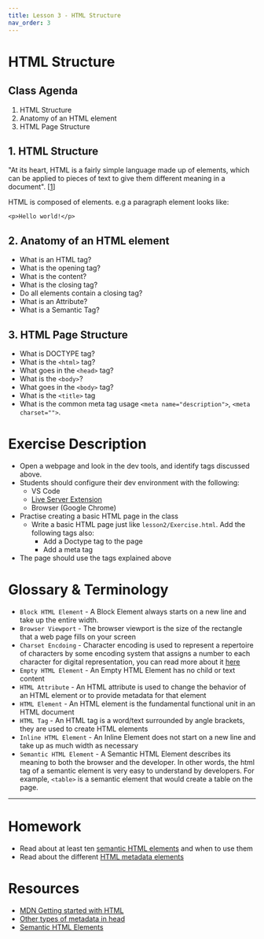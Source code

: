```yaml
---
title: Lesson 3 - HTML Structure
nav_order: 3
---
```


# HTML Structure

## Class Agenda

1. HTML Structure
2. Anatomy of an HTML element
3. HTML Page Structure

## 1. HTML Structure

"At its heart, HTML is a fairly simple language made up of elements, which can be applied to pieces of text to give them different meaning in a document". [[1](https://developer.mozilla.org/en-US/docs/Learn/HTML/Introduction_to_HTML)]

HTML is composed of elements. e.g a paragraph element looks like:
```
<p>Hello world!</p>
```

## 2. Anatomy of an HTML element

- What is an HTML tag?
- What is the opening tag?
- What is the content?
- What is the closing tag?
- Do all elements contain a closing tag?
- What is an Attribute?
- What is a Semantic Tag?

## 3. HTML Page Structure
- What is DOCTYPE tag?
- What is the `<html>` tag?
- What goes in the `<head>` tag?
- What is the `<body>`?
- What goes in the `<body>` tag?
- What is the `<title>` tag
- What is the common meta tag usage  `<meta name="description">`, `<meta charset="">`.


# Exercise Description

- Open a webpage and look in the dev tools, and identify tags discussed above.
- Students should configure their dev environment with the following:
  - VS Code
  - [Live Server Extension](https://marketplace.visualstudio.com/items?itemName=ritwickdey.LiveServer)
  - Browser (Google Chrome)
- Practise creating a basic HTML page in the class
  - Write a basic HTML page just like `lesson2/Exercise.html`. Add the following tags also:
    - Add a Doctype tag to the page
    - Add a meta tag
- The page should use the tags explained above

# Glossary & Terminology

- `Block HTML Element` - A Block Element always starts on a new line and take up the entire width.
- `Browser Viewport` - The browser viewport is the size of the rectangle that a web page fills on your screen
- `Charset Encdoing` - Character encoding is used to represent a repertoire of characters by some encoding system that assigns a number to each character for digital representation, you can read more about it [here](https://en.wikipedia.org/wiki/Character_encoding)
- `Empty HTML Element` - An Empty HTML Element has no child or text content
- `HTML Attribute` - An HTML attribute is used to change the behavior of an HTML element or to provide metadata for that element
- `HTML Element` - An HTML element is the fundamental functional unit in an HTML document
- `HTML Tag` - An HTML tag is a word/text surrounded by angle brackets, they are used to create HTML elements
- `Inline HTML Element` - An Inline Element does not start on a new line and take up as much width as necessary
- `Semantic HTML Element` - A Semantic HTML Element describes its meaning to both the browser and the developer. In other words, the html tag of a semantic element is very easy to understand by developers. For example, `<table>` is a semantic element that would create a table on the page.

---

# Homework

- Read about at least ten [semantic HTML elements](https://developer.mozilla.org/en-US/docs/Glossary/Semantics#semantic_elements) and when to use them
- Read about the different [HTML metadata elements](https://developer.mozilla.org/en-US/docs/Learn/HTML/Introduction_to_HTML/The_head_metadata_in_HTML#metadata_the_%3Cmeta%3E_element)

# Resources

- [MDN Getting started with HTML](https://developer.mozilla.org/en-US/docs/Learn/HTML/Introduction_to_HTML/Getting_started)
- [Other types of metadata in head](https://developer.mozilla.org/en-US/docs/Learn/HTML/Introduction_to_HTML/The_head_metadata_in_HTML#other_types_of_metadata)
- [Semantic HTML Elements](https://developer.mozilla.org/en-US/docs/Glossary/Semantics#semantic_elements)

